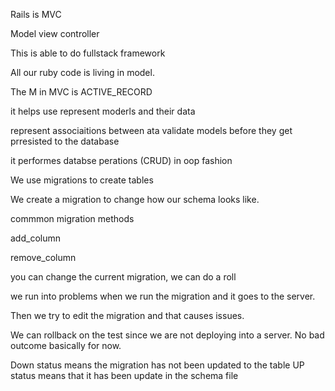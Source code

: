 Rails is MVC

Model view controller

This is able to do fullstack framework


All our ruby code is living in model.


The M in MVC is ACTIVE_RECORD

it helps use represent moderls and their data

represent associaitions between ata
validate models before they get prresisted to the database

it performes databse perations (CRUD) in oop fashion

We use migrations to create tables

We create a migration to change how our schema looks like.


commmon migration methods

add_column

remove_column

you can change the current migration, we can do a roll

we run into problems when we run the migration and it goes to the server.

Then we try to edit the migration and that causes issues.


We can rollback on the test since we are not deploying into a server. No bad outcome basically for now.


Down status means the migration has not been updated to the table
UP status means that it has been update in the schema file



